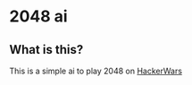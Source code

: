 # 2048 ai
## What is this?
This is a simple ai to play 2048 on [HackerWars](https://hackerwars.io/)
